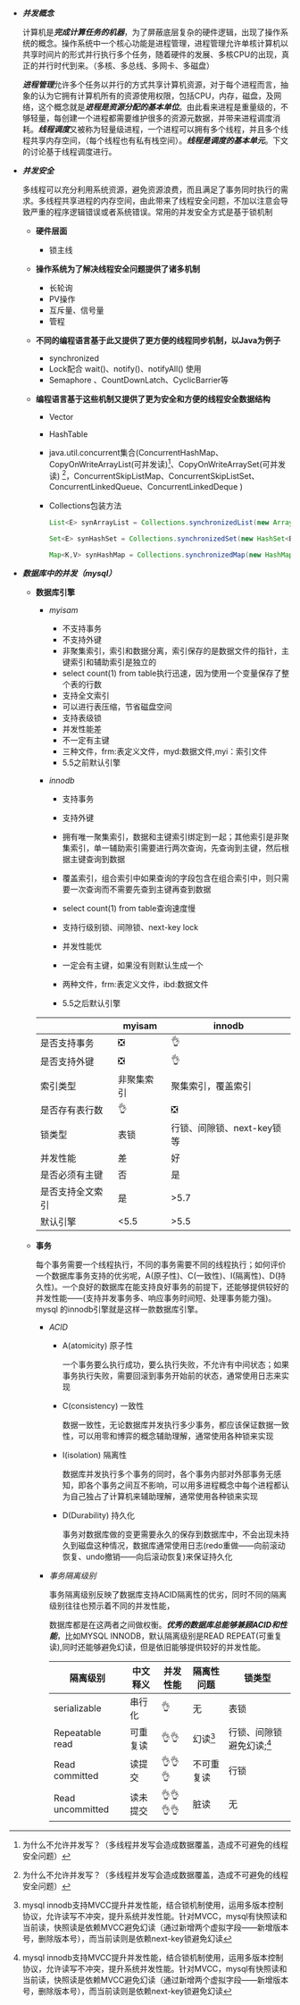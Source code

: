 - ***并发概念***

  ​	计算机是***完成计算任务的机器***，为了屏蔽底层复杂的硬件逻辑，出现了操作系统的概念。操作系统中一个核心功能是进程管理，进程管理允许单核计算机以共享时间片的形式并行执行多个任务，随着硬件的发展、多核CPU的出现，真正的并行时代到来。（多核、多总线、多网卡、多磁盘）

  ​	***进程管理***允许多个任务以并行的方式共享计算机资源，对于每个进程而言，抽象的认为它拥有计算机所有的资源使用权限，包括CPU，内存，磁盘，及网络，这个概念就是***进程是资源分配的基本单位***。由此看来进程是重量级的，不够轻量，每创建一个进程都需要维护很多的资源元数据，并带来进程调度消耗。***线程调度***又被称为轻量级进程，一个进程可以拥有多个线程，并且多个线程共享内存空间，（每个线程也有私有栈空间）。***线程是调度的基本单元***。下文的讨论基于线程调度进行。

  

- ***并发安全***

  ​	多线程可以充分利用系统资源，避免资源浪费，而且满足了事务同时执行的需求。多线程共享进程的内存空间，由此带来了线程安全问题，不加以注意会导致严重的程序逻辑错误或者系统错误。常用的并发安全方式是基于锁机制

  - **硬件层面**

    - 锁主线

  - **操作系统为了解决线程安全问题提供了诸多机制**

    - 长轮询
    - PV操作
    - 互斥量、信号量
    - 管程

  - **不同的编程语言基于此又提供了更方便的线程同步机制，以Java为例子**

    - synchronized
    - Lock配合 wait()、notify()、notifyAll() 使用
    -  Semaphore  、CountDownLatch、CyclicBarrier等

  - **编程语言基于这些机制又提供了更为安全和方便的线程安全数据结构**

    - Vector

    - HashTable

    - java.util.concurrent集合(ConcurrentHashMap、CopyOnWriteArrayList(可并发读)[^1]、CopyOnWriteArraySet(可并发读) [^1]，ConcurrentSkipListMap、ConcurrentSkipListSet、ConcurrentLinkedQueue、ConcurrentLinkedDeque )

    - Collections包装方法

      ```java
      List<E> synArrayList = Collections.synchronizedList(new ArrayList<E>());
      
      Set<E> synHashSet = Collections.synchronizedSet(new HashSet<E>());
      
      Map<K,V> synHashMap = Collections.synchronizedMap(new HashMap<K,V>());
      ```

    [^1]: 为什么不允许并发写？（多线程并发写会造成数据覆盖，造成不可避免的线程安全问题）

    

- ***数据库中的并发（mysql）***

  - **数据库引擎**

    - *myisam*

      - 不支持事务
      - 不支持外键
      - 非聚集索引，索引和数据分离，索引保存的是数据文件的指针，主键索引和辅助索引是独立的
      - select count(1) from table执行迅速，因为使用一个变量保存了整个表的行数
      - 支持全文索引
      - 可以进行表压缩，节省磁盘空间
      - 支持表级锁
      - 并发性能差
      - 不一定有主键
      - 三种文件，frm:表定义文件，myd:数据文件,myi：索引文件
      - 5.5之前默认引擎
      
    - *innodb*
    
      - 支持事务
    
      - 支持外键
    
      - 拥有唯一聚集索引，数据和主键索引绑定到一起；其他索引是非聚集索引，单一辅助索引需要进行两次查询，先查询到主键，然后根据主键查询到数据
    
      - 覆盖索引，组合索引中如果查询的字段包含在组合索引中，则只需要一次查询而不需要先查到主键再查到数据
    
      - select count(1) from table查询速度慢
    
      - 支持行级别锁、间隙锁、next-key lock
    
      - 并发性能优
    
      - 一定会有主键，如果没有则默认生成一个
    
      - 两种文件，frm:表定义文件，ibd:数据文件
    
      - 5.5之后默认引擎
    
        
    
    |                  | myisam                        | innodb                        |
    | ---------------- | ----------------------------- | ----------------------------- |
    | 是否支持事务     | :negative_squared_cross_mark: | :ok_hand:                     |
    | 是否支持外键     | :negative_squared_cross_mark: | :ok_hand:                     |
    | 索引类型         | 非聚集索引                    | 聚集索引，覆盖索引            |
    | 是否存有表行数   | :ok_hand:                     | :negative_squared_cross_mark: |
    | 锁类型           | 表锁                          | 行锁、间隙锁、next-key锁等    |
    | 并发性能         | 差                            | 好                            |
    | 是否必须有主键   | 否                            | 是                            |
    | 是否支持全文索引 | 是                            | \>5.7                         |
    | 默认引擎         | <5.5                          | \>5.5                         |
    
    
    
  - **事务**
  
    ​	每个事务需要一个线程执行，不同的事务需要不同的线程执行；如何评价一个数据库事务支持的优劣呢，A(原子性)、C(一致性)、I(隔离性)、D(持久性)。一个良好的数据库在能支持良好事务的前提下，还能够提供较好的并发性能——(支持并发事务多、响应事务时间短、处理事务能力强)。mysql 的innodb引擎就是这样一款数据库引擎。
  
    - *ACID*
  
      - A(atomicity) 原子性
  
        一个事务要么执行成功，要么执行失败，不允许有中间状态；如果事务执行失败，需要回滚到事务开始前的状态，通常使用日志来实现
  
      - C(consistency) 一致性
  
        数据一致性，无论数据库并发执行多少事务，都应该保证数据一致性，可以用零和博弈的概念辅助理解，通常使用各种锁来实现
  
      - I(isolation) 隔离性
  
        数据库并发执行多个事务的同时，各个事务内部对外部事务无感知，即各个事务之间互不影响，可以用多进程概念中每个进程都认为自己独占了计算机来辅助理解，通常使用各种锁来实现
  
      - D(Durability) 持久化
  
        事务对数据库做的变更需要永久的保存到数据库中，不会出现未持久到磁盘这种情况，数据库通常使用日志(redo重做——向前滚动恢复、undo撤销——向后滚动恢复)来保证持久化
  
    - *事务隔离级别*
  
      ​	事务隔离级别反映了数据库支持ACID隔离性的优劣，同时不同的隔离级别往往也预示着不同的并发性能，
  
      数据库都是在这两者之间做权衡。***优秀的数据库总能够兼顾ACID和性能***，比如MYSQL INNODB，默认隔离级别是READ REPEAT(可重复读),同时还能够避免幻读，但是依旧能够提供较好的并发性能。
  
      | 隔离级别         | 中文释义 | 并发性能                             | 隔离性问题 | 锁类型                    |
      | ---------------- | -------- | ------------------------------------ | ---------- | ------------------------- |
      | serializable     | 串行化   | :ok_hand:                            | 无         | 表锁                      |
      | Repeatable read  | 可重复读 | :ok_hand::ok_hand:                   | 幻读[^2]   | 行锁、间隙锁避免幻读;[^2] |
      | Read committed   | 读提交   | :ok_hand::ok_hand::ok_hand:          | 不可重复读 | 行锁                      |
      | Read uncommitted | 读未提交 | :ok_hand::ok_hand::ok_hand::ok_hand: | 脏读       | 无                        |
  
      [^2]: mysql innodb支持MVCC提升并发性能，结合锁机制使用，运用多版本控制协议，允许读写不冲突，提升系统并发性能。针对MVCC，mysql有快照读和当前读，快照读是依赖MVCC避免幻读（通过新增两个虚拟字段——新增版本号，删除版本号），而当前读则是依赖next-key锁避免幻读
  
      